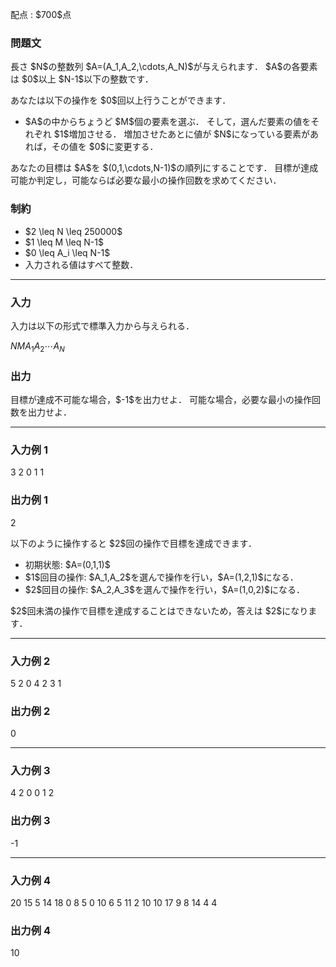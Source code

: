 
<div>

<span>

<span>

<p>
配点 : $700$点
</p>

<div>

<section>

### **問題文**

<p>
長さ $N$の整数列 $A=(A_1,A_2,\cdots,A_N)$が与えられます．
$A$の各要素は $0$以上 $N-1$以下の整数です．
</p>

<p>
あなたは以下の操作を $0$回以上行うことができます．
</p>

<ul>

<li>
$A$の中からちょうど $M$個の要素を選ぶ．
そして，選んだ要素の値をそれぞれ $1$増加させる．
増加させたあとに値が $N$になっている要素があれば，その値を $0$に変更する．
</li>

</ul>

<p>
あなたの目標は $A$を $(0,1,\cdots,N-1)$の順列にすることです．
目標が達成可能か判定し，可能ならば必要な最小の操作回数を求めてください．
</p>

</section>

</div>

<div>

<section>

### **制約**

<ul>

<li>
$2 \leq N \leq 250000$
</li>

<li>
$1 \leq M \leq N-1$
</li>

<li>
$0 \leq A_i \leq N-1$
</li>

<li>
入力される値はすべて整数．
</li>

</ul>

</section>

</div>

---

<div>

<div>

<section>

### **入力**

<p>
入力は以下の形式で標準入力から与えられる．
</p>

<div>

$N$$M$$A_1$$A_2$$\cdots$$A_N$
</div>

</section>

</div>

<div>

<section>

### **出力**

<p>
目標が達成不可能な場合，$-1$を出力せよ．
可能な場合，必要な最小の操作回数を出力せよ．
</p>

</section>

</div>

</div>

---

<div>

<section>

### **入力例 1**

<div>

3 2
0 1 1

</div>

</section>

</div>

<div>

<section>

### **出力例 1**

<div>

2

</div>

<p>
以下のように操作すると $2$回の操作で目標を達成できます．
</p>

<ul>

<li>
初期状態: $A=(0,1,1)$
</li>

<li>
$1$回目の操作: $A_1,A_2$を選んで操作を行い，$A=(1,2,1)$になる．
</li>

<li>
$2$回目の操作: $A_2,A_3$を選んで操作を行い，$A=(1,0,2)$になる．
</li>

</ul>

<p>
$2$回未満の操作で目標を達成することはできないため，答えは $2$になります．
</p>

</section>

</div>

---

<div>

<section>

### **入力例 2**

<div>

5 2
0 4 2 3 1

</div>

</section>

</div>

<div>

<section>

### **出力例 2**

<div>

0

</div>

</section>

</div>

---

<div>

<section>

### **入力例 3**

<div>

4 2
0 0 1 2

</div>

</section>

</div>

<div>

<section>

### **出力例 3**

<div>

-1

</div>

</section>

</div>

---

<div>

<section>

### **入力例 4**

<div>

20 15
5 14 18 0 8 5 0 10 6 5 11 2 10 10 17 9 8 14 4 4

</div>

</section>

</div>

<div>

<section>

### **出力例 4**

<div>

10

</div>

</section>

</div>

</span>

</span>

</div>

